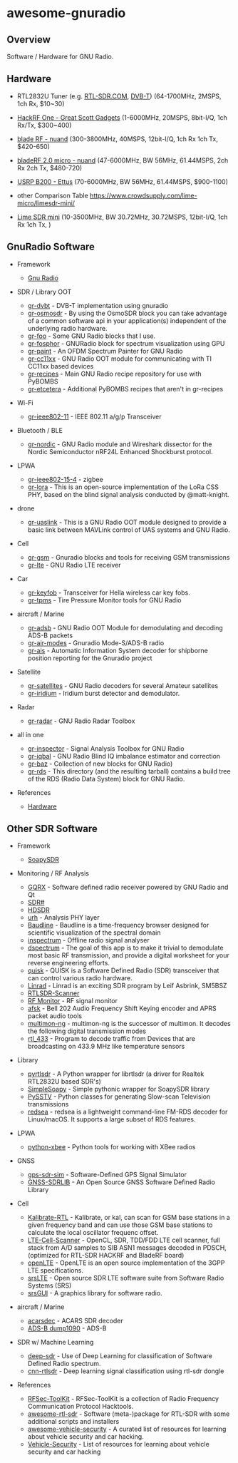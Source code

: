 # awesome-gnuradio

## Overview

Software / Hardware for GNU Radio.

## Hardware

- RTL2832U Tuner (e.g. [RTL-SDR.COM](https://www.rtl-sdr.com/buy-rtl-sdr-dvb-t-dongles/),  [DVB-T](https://www.dx.com/p/rtl2832u-r820t-mini-dvb-t-dab-fm-usb-digital-tv-dongle-black-2021120#.XPtidDNUtHY)) (64-1700MHz, 2MSPS, 1ch Rx, $10~30)
- [HackRF One - Great Scott Gadgets](https://greatscottgadgets.com/hackrf/one/) (1-6000MHz, 20MSPS, 8bit-I/Q, 1ch Rx/Tx, $300~400)


- [blade RF - nuand](https://www.nuand.com/product/bladerf-x115/) (300-3800MHz, 40MSPS, 12bit-I/Q, 1ch  Rx 1ch Tx, $420-650)
- [bladeRF 2.0 micro - nuand](https://www.nuand.com/bladerf-2-0-micro/) (47-6000MHz, BW 56MHz, 61.44MSPS, 2ch Rx 2ch Tx, $480-720)
- [USRP B200 - Ettus](https://www.ettus.com/all-products/ub200-kit/) (70-6000MHz, BW 56MHz, 61.44MSPS, $900-1100)
- other Comparison Table https://www.crowdsupply.com/lime-micro/limesdr-mini/
- [Lime SDR mini](https://limemicro.com/products/boards/limesdr-mini/) (10-3500MHz, BW 30.72MHz, 30.72MSPS, 12bit-I/Q, 1ch Rx 1ch Tx, )

## GnuRadio Software

- Framework
  - [Gnu Radio](https://wiki.gnuradio.org/index.php/WindowsInstall)

- SDR / Library OOT
  - [gr-dvbt](https://github.com/BogdanDIA/gr-dvbt) - DVB-T implementation using gnuradio
  - [gr-osmosdr](https://osmocom.org/projects/gr-osmosdr/wiki) - By using the OsmoSDR block you can take advantage of a common software api in your application(s) independent of the underlying radio hardware.
  - [gr-foo](https://github.com/bastibl/gr-foo) - Some GNU Radio blocks that I use.
  - [gr-fosphor](https://github.com/osmocom/gr-fosphor) - GNURadio block for spectrum visualization using GPU 
  - [gr-paint](https://github.com/drmpeg/gr-paint) - An OFDM Spectrum Painter for GNU Radio
  - [gr-cc11xx](https://github.com/andrepuschmann/gr-cc11xx) - GNU Radio OOT module for communicating with TI CC11xx based devices
  - [gr-recipes](https://github.com/gnuradio/gr-recipes) - Main GNU Radio recipe repository for use with PyBOMBS 
  - [gr-etcetera](https://github.com/gnuradio/gr-etcetera) - Additional PyBOMBS recipes that aren't in gr-recipes 

- Wi-Fi
  - [gr-ieee802-11](https://github.com/bastibl/gr-ieee802-11) - IEEE 802.11 a/g/p Transceiver

- Bluetooth / BLE
  - [gr-nordic](https://github.com/BastilleResearch/gr-nordic) - GNU Radio module and Wireshark dissector for the Nordic Semiconductor nRF24L Enhanced Shockburst protocol. 

- LPWA
  - [gr-ieee802-15-4](https://github.com/bastibl/gr-ieee802-15-4) - zigbee
  - [gr-lora](https://github.com/BastilleResearch/gr-lora) - This is an open-source implementation of the LoRa CSS PHY, based on the blind signal analysis conducted by @matt-knight.

- drone
  - [gr-uaslink](https://github.com/deptofdefense/gr-uaslink) - This is a GNU Radio OOT module designed to provide a basic link between MAVLink control of UAS systems and GNU Radio.

- Cell
  - [gr-gsm](https://github.com/ptrkrysik/gr-gsm) - Gnuradio blocks and tools for receiving GSM transmissions
  - [gr-lte](https://github.com/kit-cel/gr-lte) - GNU Radio LTE receiver

- Car
  - [gr-keyfob](https://github.com/bastibl/gr-keyfob) - Transceiver for Hella wireless car key fobs. 
  - [gr-tpms](https://github.com/jboone/gr-tpms) - Tire Pressure Monitor tools for GNU Radio

- aircraft / Marine
  - [gr-adsb](https://github.com/mhostetter/gr-adsb) - GNU Radio OOT Module for demodulating and decoding ADS-B packets
  - [gr-air-modes](https://github.com/bistromath/gr-air-modes) - Gnuradio Mode-S/ADS-B radio
  - [gr-ais](https://github.com/bistromath/gr-ais) - Automatic Information System decoder for shipborne position reporting for the Gnuradio project

- Satellite
  - [gr-satellites](https://github.com/daniestevez/gr-satellites) - GNU Radio decoders for several Amateur satellites 
  - [gr-iridium](https://github.com/muccc/gr-iridium) - Iridium burst detector and demodulator.

- Radar
  - [gr-radar](https://github.com/kit-cel/gr-radar) - GNU Radio Radar Toolbox

- all in one
  - [gr-inspector](https://github.com/gnuradio/gr-inspector) - Signal Analysis Toolbox for GNU Radio
  - [gr-iqbal](https://github.com/osmocom/gr-iqbal) - GNU Radio Blind IQ imbalance estimator and correction
  - [gr-baz](https://github.com/balint256/gr-baz) - Collection of new blocks for GNU Radio)
  - [gr-rds](https://github.com/balint256/gr-rds) - This directory (and the resulting tarball) contains a build tree of the RDS (Radio Data System) block for GNU Radio.
  
- References
  - [Hardware](https://wiki.gnuradio.org/index.php/Hardware)

## Other SDR Software

- Framework
  - [SoapySDR](https://github.com/pothosware/SoapySDR)

- Monitoring / RF Analysis
  - [GQRX](https://github.com/csete/gqrx) - Software defined radio receiver powered by GNU Radio and Qt
  - [SDR#](https://airspy.com/download/)
  - [HDSDR](http://www.hdsdr.de/)
  - [urh](https://github.com/jopohl/urh) - Analysis PHY layer
  - [Baudline](http://www.baudline.com/download.html) - Baudline is a time-frequency browser designed for scientific visualization of the spectral domain
  - [inspectrum](https://github.com/miek/inspectrum) - Offline radio signal analyser
  - [dspectrum](https://github.com/tresacton/dspectrumgui) - The goal of this app is to make it trivial to demodulate most basic RF transmission, and provide a digital worksheet for your reverse engineering efforts. 
  - [quisk](http://james.ahlstrom.name/quisk/) - QUISK is a Software Defined Radio (SDR) transceiver that can control various radio hardware.
  - [Linrad](http://www.sm5bsz.com/linuxdsp/linrad.htm) - Linrad is an exciting SDR program by Leif Asbrink, SM5BSZ
  - [RTLSDR-Scanner](https://github.com/EarToEarOak/RTLSDR-Scanner)
  - [RF Monitor](https://github.com/EarToEarOak/RF-Monitor) - RF signal monitor
  - [afsk](https://github.com/casebeer/afsk) - Bell 202 Audio Frequency Shift Keying encoder and APRS packet audio tools
  - [multimon-ng](https://github.com/EliasOenal/multimon-ng) - multimon-ng is the successor of multimon. It decodes the following digital transmission modes
  - [rtl_433](https://github.com/merbanan/rtl_433) - Program to decode traffic from Devices that are broadcasting on 433.9 MHz like temperature sensors

- Library
  - [pyrtlsdr](https://github.com/roger-/pyrtlsdr) - A Python wrapper for librtlsdr (a driver for Realtek RTL2832U based SDR's)
  - [SimpleSoapy](https://github.com/xmikos/simplesoapy) - Simple pythonic wrapper for SoapySDR library
  - [PySSTV](https://github.com/dnet/pySSTV) - Python classes for generating Slow-scan Television transmissions
  - [redsea](https://github.com/windytan/redsea) - redsea is a lightweight command-line FM-RDS decoder for Linux/macOS. It supports a large subset of RDS features.

- LPWA
  - [python-xbee](https://github.com/niolabs/python-xbee) - Python tools for working with XBee radios

- GNSS
  - [gps-sdr-sim](https://github.com/osqzss/gps-sdr-sim) - Software-Defined GPS Signal Simulator
  - [GNSS-SDRLIB](https://github.com/taroz/GNSS-SDRLIB) - An Open Source GNSS Software Defined Radio Library

- Cell
  - [Kalibrate-RTL](https://github.com/steve-m/kalibrate-rtl) - Kalibrate, or kal, can scan for GSM base stations in a given frequency band and can use those GSM base stations to calculate the local oscillator frequenc offset.
  - [LTE-Cell-Scanner](https://github.com/JiaoXianjun/LTE-Cell-Scanner) - OpenCL, SDR, TDD/FDD LTE cell scanner, full stack from A/D samples to SIB ASN1 messages decoded in PDSCH, (optimized for RTL-SDR HACKRF and BladeRF board) 
  - [openLTE](http://openlte.sourceforge.net/) - OpenLTE is an open source implementation of the 3GPP LTE specifications.
  - [srsLTE](https://github.com/srsLTE/srsLTE) - Open source SDR LTE software suite from Software Radio Systems (SRS) 
  - [srsGUI](https://github.com/srsLTE/srsGUI) - A graphics library for software radio. 

- aircraft / Marine
  - [acarsdec](https://github.com/TLeconte/acarsdec) - ACARS SDR decoder
  - [ADS-B dump1090](https://www.satsignal.eu/raspberry-pi/dump1090.html) - ADS-B

- SDR w/ Machine Learning
  - [deep-sdr](https://github.com/cjam/deep-sdr) - Use of Deep Learning for classification of Software Defined Radio spectrum.
  - [cnn-rtlsdr](https://github.com/randaller/cnn-rtlsdr) - Deep learning signal classification using rtl-sdr dongle 

- References
  - [RFSec-ToolKit](https://github.com/cn0xroot/RFSec-ToolKit) - RFSec-ToolKit is a collection of Radio Frequency Communication Protocol Hacktools.
  - [awesome-rtl-sdr](https://github.com/Schm1tz1/awesome-rtl-sdr) - Software (meta-)package for RTL-SDR with some additional scripts and installers
  - [awesome-vehicle-security](https://github.com/jaredthecoder/awesome-vehicle-security) - A curated list of resources for learning about vehicle security and car hacking. 
  - [Vehicle-Security](https://github.com/wtsxDev/Vehicle-Security) - List of resources for learning about vehicle security and car hacking 
